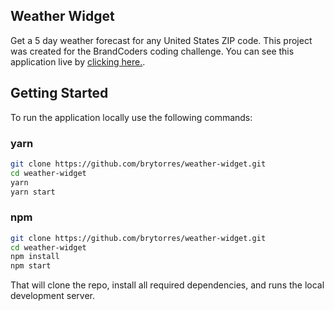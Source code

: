 ## Weather Widget

Get a 5 day weather forecast for any United States ZIP code. This project was created for the BrandCoders coding challenge.
You can see this application live by [clicking here.](http://weather-inc.surge.sh).

## Getting Started

To run the application locally use the following commands:

### yarn
```sh
git clone https://github.com/brytorres/weather-widget.git
cd weather-widget
yarn
yarn start
```

### npm
```sh
git clone https://github.com/brytorres/weather-widget.git
cd weather-widget
npm install
npm start
```

That will clone the repo, install all required dependencies, and runs the local development server.